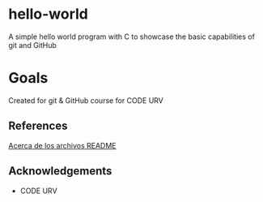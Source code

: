 # hello-world
A simple hello world program with C to showcase the basic capabilities of git and GitHub

# Goals
Created for git & GitHub course for CODE URV


## References

[Acerca de los archivos README](https://docs.github.com/es/repositories/managing-your-repositorys-settings-and-features/customizing-your-repository/about-readmes)

## Acknowledgements
- CODE URV